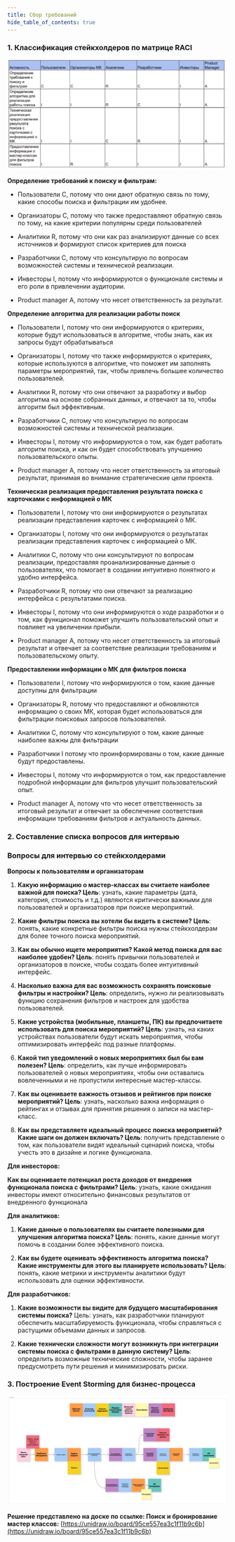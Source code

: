 ```yaml
---
title: Сбор требований
hide_table_of_contents: true
---
```


### **1. Классификация стейкхолдеров по матрице RACI**

![alt text](image-1.png)

**Определение требований к поиску и фильтрам:**

- Пользователи  C, потому что они дают обратную связь по тому, какие способы поиска и фильтрации им удобнее.

- Организаторы C, потому что также предоставляют обратную связь по тому, на какие критерии популярны среди пользователей

- Аналитики R, потому что они как раз анализируют данные со всех источников и формируют список критериев для поиска

- Разработчики C, потому  что консультирую по вопросам возможностей системы и технической реализации.

- Инвесторы I, потому что информируются о функционале системы и его роли в привлечении аудитории.

- Product manager A,  потому что несет ответственность за результат.

**Определение алгоритма для реализации работы поиск**

- Пользователи  I, потому что они информируются о критериях, которые будут использоваться в алгоритме, чтобы знать, как их запросы будут обрабатываться

- Организаторы I, потому что также информируются о критериях, которые используются в алгоритме, что поможет им заполнять параметры мероприятий, так, чтобы привлечь большее количество пользователей.

- Аналитики R, потому что они отвечают за разработку и выбор алгоритма на основе собранных данных, и отвечают за то, чтобы алгоритм был эффективным.

- Разработчики C, потому  что консультирую по вопросам возможностей системы и технической реализации.

- Инвесторы I, потому что информируются о том, как будет работать алгоритм поиска, и как он будет способствовать улучшению пользовательского опыты.

- Product manager A,  потому что несет ответственность за итоговый результат, принимая во внимание стратегические цели проекта.

**Техническая реализация предоставления результата поиска с карточками с информацией о МК**

- Пользователи I, потому что они информируются о результатах реализации представления карточек с информацией о МК.

- Организаторы I, потому что они информируются о результатах реализации представления карточек с информацией о МК.

- Аналитики C, потому что они консультируют по вопросам реализации, предоставляя проанализированные данные о пользователях, что помогает в создании интуитивно понятного и удобно интерфейса.

- Разработчики R, потому что они отвечают за реализацию интерфейса с результатами поиска.

- Инвесторы I, потому что они информируются о ходе разработки и о том, как функционал поможет улучшить пользовательский опыт и повлияет на увеличении прибыли.

- Product manager A,  потому что несет ответственность за итоговый результат и отвечает за соответствие реализации требованиям и пользовательскому опыту.

**Предоставлении информации о МК для фильтров поиска**

- Пользователи I, потому что информируются о том, какие данные доступны для фильтрации 

- Организаторы R, потому что предоставляют и обновляются информацию о своих МК, которая будет использоваться для фильтрации поисковых запросов пользователей.

- Аналитики C, потому что консультируют о том, какие данные наиболее важны для фильтрации

- Разработчики I потому что проинформированы о том, какие данные будут предоставлены.

- Инвесторы I, потому что информируются о том, как предоставление подробной информации для фильтров улучшит пользовательский опыт.

- Product manager A,  потому что что несет ответственность за итоговый результат и отвечает за обеспечение соответствия информации требованиям фильтров и актуальность данных.

### **2. Составление списка вопросов для интервью**

### Вопросы для интервью со стейкхолдерами

**Вопросы к пользователям и организаторам**

1. **Какую информацию о мастер-классах вы считаете наиболее важной для поиска?
Цель**: узнать, какие параметры (дата, категория, стоимость и т.д.) являются критически важными для пользователей и организаторов при поиске мероприятий.

2. **Какие фильтры поиска вы хотели бы видеть в системе?
Цель**: понять, какие конкретные фильтры поиска нужны стейкхолдерам для более точного поиска мероприятий.

3. **Как вы обычно ищете мероприятия? Какой метод поиска для вас наиболее удобен?
Цель**: понять привычки пользователей и организаторов в поиске, чтобы создать более интуитивный интерфейс.

4. **Насколько важна для вас возможность сохранять поисковые фильтры и настройки?
Цель**: определить, нужно ли реализовывать функцию сохранения фильтров и настроек для удобства пользователей.

5. **Какие устройства (мобильные, планшеты, ПК) вы предпочитаете использовать для поиска мероприятий?
Цель**: узнать, на каких устройствах пользователи будут искать мероприятия, чтобы оптимизировать интерфейс под разные платформы.

6. **Какой тип уведомлений о новых мероприятиях был бы вам полезен?
Цель**: определить, как лучше информировать пользователей о новых мероприятиях, чтобы они оставались вовлеченными и не пропустили интересные мастер-классы.

7. **Как вы оцениваете важность отзывов и рейтингов при поиске мероприятий?
Цель**: узнать, насколько важна информация о рейтингах и отзывах для принятия решения о записи на мастер-класс.

8. **Как вы представляете идеальный процесс поиска мероприятий? Какие шаги он должен включать?
Цель**: получить представление о том, как пользователи видят идеальный сценарий поиска, чтобы учесть это в дизайне и логике функционала.

**Для инвесторов:**

**Как вы оцениваете потенциал роста доходов от внедрения функционала поиска с фильтрами?
Цель**: узнать, какие ожидания инвесторы имеют относительно финансовых результатов от внедренного функционала

**Для аналитиков:**

1. **Какие данные о пользователях вы считаете полезными для улучшения алгоритма поиска?
Цель**: понять, какие данные могут помочь в создании более эффективного поиска.

2. **Как вы будете оценивать эффективность алгоритма поиска? Какие инструменты для этого вы планируете использовать?
Цель**: понять, какие метрики и инструменты аналитики будут использовать для оценки эффективности.

**Для разработчиков:**

1. **Какие возможности вы видите для будущего масштабирования системы поиска?**
Цель: узнать, как разработчики планируют обеспечить масштабируемость функционала, чтобы справляться с растущими объемами данных и запросов.

2. **Какие технически сложности могут возникнуть при интеграции системы поиска с фильтрами в данную систему?
Цель**: определить возможные технические сложности, чтобы заранее предусмотреть пути решения и минимизировать риски.

### **3. Построение Event Storming для бизнес-процесса**


![alt text](image.png)


**Решение представлено на доске по ссылке:
Поиск и бронирование мастер классов:**
[https://unidraw.io/board/95ce557ea3c1f11b9c6b](https://unidraw.io/board/95ce557ea3c1f11b9c6b)



